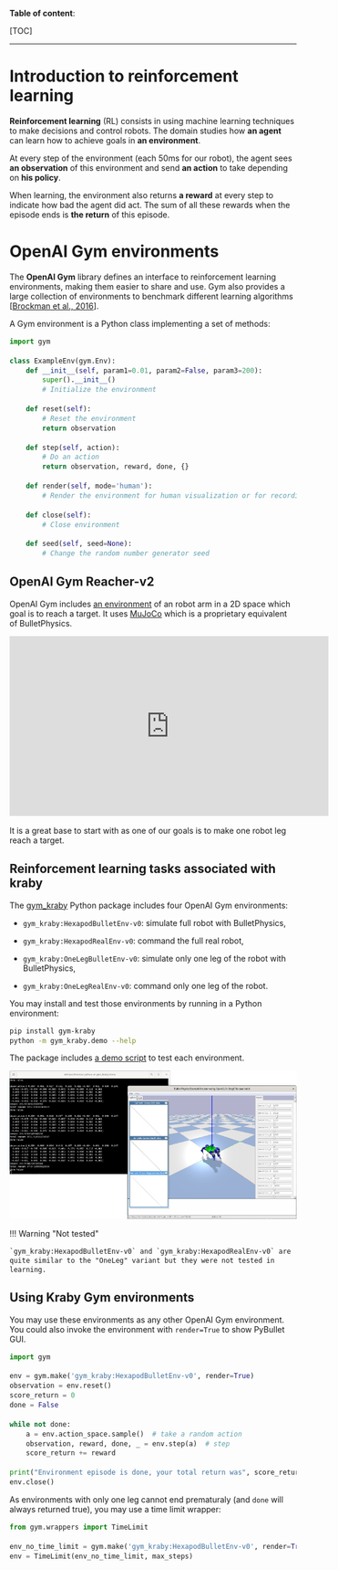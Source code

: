 **Table of content**:

[TOC]

* * *

# Introduction to reinforcement learning

**Reinforcement learning** (RL) consists in using machine learning techniques to
make decisions and control robots.
The domain studies how **an agent** can learn how to achieve goals in **an environment**.

At every step of the environment (each 50ms for our robot),
the agent sees **an observation** of this environment and send **an action** to take depending on **his policy**.

When learning, the environment also returns **a reward** at every step to indicate how bad the agent did act.
The sum of all these rewards when the episode ends is **the return** of this episode.

# OpenAI Gym environments

The **OpenAI Gym** library defines an interface to reinforcement learning
environments, making them easier to share and use.
Gym also provides a large collection of environments to benchmark different learning algorithms \[[Brockman et al., 2016](references.md#brockman2016openai)].

A Gym environment is a Python class implementing a set of methods:

```Python
import gym

class ExampleEnv(gym.Env):
    def __init__(self, param1=0.01, param2=False, param3=200):
        super().__init__()
        # Initialize the environment

    def reset(self):
        # Reset the environment
        return observation

    def step(self, action):
        # Do an action
        return observation, reward, done, {}

    def render(self, mode='human'):
        # Render the environment for human visualization or for recording

    def close(self):
        # Close environment
        
    def seed(self, seed=None):
        # Change the random number generator seed
```

## OpenAI Gym Reacher-v2

OpenAI Gym includes [an environment](https://github.com/openai/gym/blob/master/gym/envs/mujoco/reacher.py) of an robot arm in a 2D space which goal is to reach a target.
It uses [MuJoCo](http://www.mujoco.org/) which is a proprietary equivalent of BulletPhysics.

<iframe width="560" height="315" src="https://www.youtube-nocookie.com/embed/OtJ_6Nu8Ic0" frameborder="0" allow="accelerometer; autoplay; encrypted-media; gyroscope; picture-in-picture" allowfullscreen></iframe>

It is a great base to start with as one of our goals is to make one robot leg reach a target.

## Reinforcement learning tasks associated with kraby

The [gym_kraby](https://pypi.org/project/gym-kraby/) Python package includes
four OpenAI Gym environments:

-   `gym_kraby:HexapodBulletEnv-v0`: simulate full robot with BulletPhysics,

-   `gym_kraby:HexapodRealEnv-v0`: command the full real robot,

-   `gym_kraby:OneLegBulletEnv-v0`: simulate only one leg of the robot with
    BulletPhysics,

-   `gym_kraby:OneLegRealEnv-v0`: command only one leg of the robot.

You may install and test those environments by running in a Python environment:

```bash
pip install gym-kraby
python -m gym_kraby.demo --help
```

The package includes
[a demo script](https://github.com/erdnaxe/kraby/blob/master/gym_kraby/demo.py)
to test each environment.

![Demo script in action](img/env_demo.jpg)

!!! Warning "Not tested"

    `gym_kraby:HexapodBulletEnv-v0` and `gym_kraby:HexapodRealEnv-v0` are quite similar to the "OneLeg" variant but they were not tested in learning.

## Using Kraby Gym environments

You may use these environments as any other OpenAI Gym environment.
You could also invoke the environment with `render=True` to show
PyBullet GUI.

```Python
import gym

env = gym.make('gym_kraby:HexapodBulletEnv-v0', render=True)
observation = env.reset()
score_return = 0
done = False

while not done:
    a = env.action_space.sample()  # take a random action
    observation, reward, done, _ = env.step(a)  # step
    score_return += reward

print("Environment episode is done, your total return was", score_return)
env.close()
```

As environments with only one leg cannot end prematuraly (and `done` will always returned true),
you may use a time limit wrapper:

```python
from gym.wrappers import TimeLimit

env_no_time_limit = gym.make('gym_kraby:HexapodBulletEnv-v0', render=True)
env = TimeLimit(env_no_time_limit, max_steps)
```
